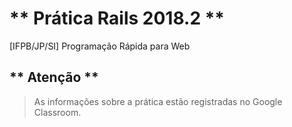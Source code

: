 # ** Prática Rails 2018.2 **
[IFPB/JP/SI] Programação Rápida para Web

## ** Atenção  **

> As informações sobre a prática estão registradas no Google Classroom.
